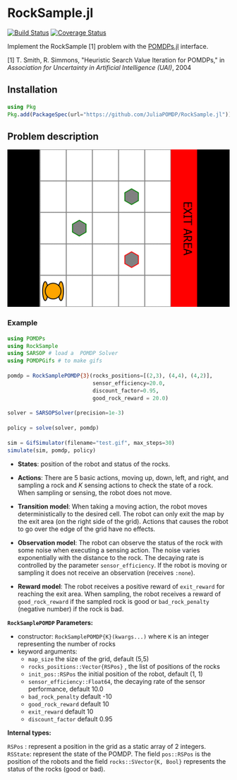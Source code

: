 # RockSample.jl 

[![Build Status](https://travis-ci.org/MaximeBouton/RockSample.jl.svg?branch=master)](https://travis-ci.org/MaximeBouton/RockSample.jl)
[![Coverage Status](https://coveralls.io/repos/github/MaximeBouton/RockSample.jl/badge.svg?branch=master)](https://coveralls.io/github/MaximeBouton/RockSample.jl?branch=master)

Implement the RockSample [1] problem with the [POMDPs.jl](https://github.com/JuliaPOMDP/POMDPs.jl) interface. 

[1] T. Smith, R. Simmons, "Heuristic Search Value Iteration for POMDPs," in *Association for Uncertainty in Artificial Intelligence (UAI)*, 2004

## Installation

```julia
using Pkg
Pkg.add(PackageSpec(url="https://github.com/JuliaPOMDP/RockSample.jl"))
```


## Problem description

![Rock Sample Illustration](./rocksample.gif)

### Example

```julia
using POMDPs
using RockSample 
using SARSOP # load a  POMDP Solver
using POMDPGifs # to make gifs

pomdp = RockSamplePOMDP{3}(rocks_positions=[(2,3), (4,4), (4,2)], 
                           sensor_efficiency=20.0,
                           discount_factor=0.95, 
                           good_rock_reward = 20.0)

solver = SARSOPSolver(precision=1e-3)

policy = solve(solver, pomdp)

sim = GifSimulator(filename="test.gif", max_steps=30)
simulate(sim, pomdp, policy)
```

- **States**: position of the robot and status of the rocks.

- **Actions**: There are 5 basic actions, moving up, down, left, and right, and sampling a rock and $K$ sensing actions to check the state of a rock. When sampling or sensing, the robot does not move.  

- **Transition model**: When taking a moving action, the robot moves deterministically to the desired cell. The robot can only exit the map by the exit area (on the right side of the grid). Actions that causes the robot to go over the edge of the grid have no effects.

- **Observation model**: The robot can observe the status of the rock with some noise when executing a sensing action. The noise varies exponentially with the distance to the rock. The decaying rate is controlled by the parameter `sensor_efficiency`. If the robot is moving or sampling it does not receive an observation (receives `:none`).

- **Reward model**: The robot receives a positive reward of `exit_reward` for reaching the exit area. When sampling, the robot receives a reward of `good_rock_reward` if the sampled rock is good or `bad_rock_penalty` (negative number) if the rock is bad.


**`RockSamplePOMDP` Parameters:** 

- constructor: `RockSamplePOMDP{K}(kwargs...)` where `K` is an integer representing the number of rocks 
- keyword arguments: 
  - `map_size` the size of the grid,  default (5,5)
  - `rocks_positions::Vector{RSPos}` , the list of positions of the rocks
  - `init_pos::RSPos` the initial position of the robot, default (1, 1)
  - `sensor_efficiency::Float64`, the decaying rate of the sensor performance, default 10.0
  - `bad_rock_penalty` default -10
  - `good_rock_reward` default 10
  - `exit_reward` default 10
  - `discount_factor` default 0.95

**Internal types:**

`RSPos` : represent a position in the grid as a static array of 2 integers.
`RSState`: represent the state of the POMDP. The field `pos::RSPos` is the position of the robots
and the field `rocks::SVector{K, Bool}` represents the status of the rocks (good or bad).